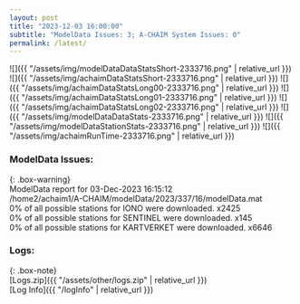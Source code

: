 ```yaml
---
layout: post
title: "2023-12-03 16:00:00"
subtitle: "ModelData Issues: 3; A-CHAIM System Issues: 0"
permalink: /latest/
---
```


![]({{ "/assets/img/modelDataDataStatsShort-2333716.png" | relative_url }})
![]({{ "/assets/img/achaimDataStatsShort-2333716.png" | relative_url }})
![]({{ "/assets/img/achaimDataStatsLong00-2333716.png" | relative_url }})
![]({{ "/assets/img/achaimDataStatsLong01-2333716.png" | relative_url }})
![]({{ "/assets/img/achaimDataStatsLong02-2333716.png" | relative_url }})
![]({{ "/assets/img/modelDataDataStats-2333716.png" | relative_url }})
![]({{ "/assets/img/modelDataStationStats-2333716.png" | relative_url }})
![]({{ "/assets/img/achaimRunTime-2333716.png" | relative_url }})


### ModelData Issues:  
  
{: .box-warning}  
 ModelData report for 03-Dec-2023 16:15:12   
 /home2/achaim1/A-CHAIM/modelData/2023/337/16/modelData.mat   
 0% of all possible stations for IONO were downloaded. x2425   
 0% of all possible stations for SENTINEL were downloaded. x145   
 0% of all possible stations for KARTVERKET were downloaded. x6646   
  


### Logs:  
  
{: .box-note}  
[Logs.zip]({{ "/assets/other/logs.zip" | relative_url }})  
[Log Info]({{ "/logInfo" | relative_url }})  
